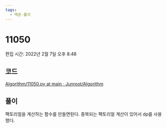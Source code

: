 ```yaml
---
tags:
  - 백준-풀이
---
```

# 11050

편집 시간: 2022년 2월 7일 오후 8:48

## 코드

[Algorithm/11050.py at main · Junroot/Algorithm](https://github.com/Junroot/Algorithm/blob/main/backjoon/11050.py)

## 풀이

팩토리얼을 계산하는 함수를 만들면된다. 중복되는 팩토리얼 계산이 있어서 dp를 사용했다.